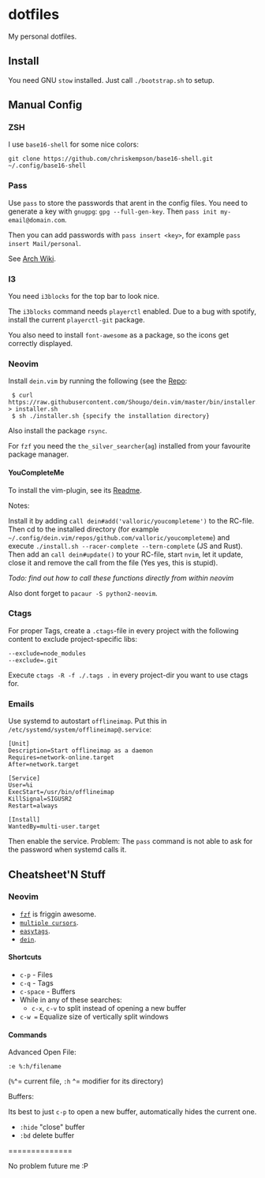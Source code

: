 # dotfiles

My personal dotfiles.

## Install

You need GNU `stow` installed.
Just call `./bootstrap.sh` to setup.

## Manual Config

### ZSH

I use `base16-shell` for some nice colors:
```
git clone https://github.com/chriskempson/base16-shell.git ~/.config/base16-shell
```

### Pass

Use `pass` to store the passwords that arent in the config files.
You need to generate a key with `gnugpg`: `gpg --full-gen-key`.
Then `pass init my-email@domain.com`.

Then you can add passwords with `pass insert <key>`, for example 
`pass insert Mail/personal`.

See [Arch Wiki](https://wiki.archlinux.org/index.php/OfflineIMAP#Using_pass).

### I3

You need `i3blocks` for the top bar to look nice.

The `i3blocks` command needs `playerctl` enabled.
Due to a bug with spotify, install the current `playerctl-git` package.

You also need to install `font-awesome` as a package, so the icons get
correctly displayed.

### Neovim

Install `dein.vim` by running the following (see the 
[Repo](https://github.com/Shougo/dein.vim):

```
 $ curl https://raw.githubusercontent.com/Shougo/dein.vim/master/bin/installer.sh > installer.sh
 $ sh ./installer.sh {specify the installation directory}
```

Also install the package `rsync`.

For `fzf` you need the `the_silver_searcher`(`ag`) installed from your 
favourite package manager.

#### YouCompleteMe

To install the vim-plugin, see its 
[Readme](https://github.com/Valloric/YouCompleteMe).

Notes:

Install it by adding `call dein#add('valloric/youcompleteme')` to the RC-file.
Then cd to the installed directory (for example
`~/.config/dein.vim/repos/github.com/valloric/youcompleteme`) and execute
`./install.sh --racer-complete --tern-complete` (JS and Rust).
Then add an `call dein#update()` to your RC-file, start `nvim`, let it update,
close it and remove the call from the file (Yes yes, this is stupid).

*Todo: find out how to call these functions directly from within neovim*

Also dont forget to `pacaur -S python2-neovim`.


### Ctags

For proper Tags, create a `.ctags`-file in every project with the following
content to exclude project-specific libs:

```
--exclude=node_modules
--exclude=.git
```

Execute `ctags -R -f ./.tags .` in every project-dir you want to use ctags for.

### Emails

Use systemd to autostart `offlineimap`.
Put this in `/etc/systemd/system/offlineimap@.service`:
```
[Unit]
Description=Start offlineimap as a daemon
Requires=network-online.target
After=network.target

[Service]
User=%i
ExecStart=/usr/bin/offlineimap
KillSignal=SIGUSR2
Restart=always

[Install]
WantedBy=multi-user.target
```

Then enable the service.
Problem:
The `pass` command is not able to ask for the password when systemd calls it.

## Cheatsheet'N Stuff

### Neovim

* [`fzf`](https://github.com/junegunn/fzf.vim) is friggin awesome.
* [`multiple cursors`](https://github.com/terryma/vim-multiple-cursors).
* [`easytags`](https://github.com/xolox/vim-easytags).
* [`dein`](https://github.com/Shougo/dein.vim).

#### Shortcuts

* `c-p` - Files
* `c-q` - Tags
* `c-space` - Buffers
* While in any of these searches:
  * `c-x`, `c-v` to split instead of opening a new buffer
* `c-w =` Equalize size of vertically split windows

#### Commands

Advanced Open File:
```
:e %:h/filename
```
(`%`^= current file, `:h` ^= modifier for its directory)

Buffers:

Its best to just `c-p` to open a new buffer, automatically hides the current
one.

* `:hide` "close" buffer
* `:bd` delete buffer

==============

No problem future me :P

